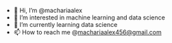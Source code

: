 - 👋 Hi, I’m @machariaalex
- 👀 I’m interested in machine learning and data science
- 🌱 I’m currently learning data science
- 📫 How to reach me @machariaalex456@gmail.com

<!---
machariaalex/machariaalex is a ✨ special ✨ repository because its `README.md` (this file) appears on your GitHub profile.
You can click the Preview link to take a look at your changes.
--->
